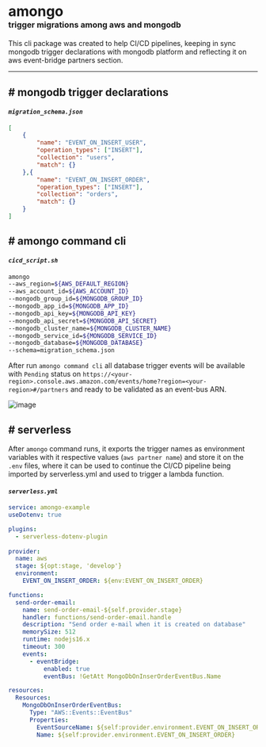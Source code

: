 # amongo <br/><small><small><small>trigger migrations among aws and mongodb</small></small></small>

This cli package was created to help CI/CD pipelines, keeping in sync mongodb trigger declarations with mongodb platform and reflecting it on aws event-bridge partners section.

---

## # mongodb trigger declarations

#### ___`migration_schema.json`___
```json
[
    {
        "name": "EVENT_ON_INSERT_USER",
        "operation_types": ["INSERT"],
        "collection": "users",
        "match": {}
    },{
        "name": "EVENT_ON_INSERT_ORDER",
        "operation_types": ["INSERT"],
        "collection": "orders",
        "match": {}
    }
]
```

## # amongo command cli
#### ___`cicd_script.sh`___
```sh
amongo 
--aws_region=${AWS_DEFAULT_REGION}
--aws_account_id=${AWS_ACCOUNT_ID}
--mongodb_group_id=${MONGODB_GROUP_ID}
--mongodb_app_id=${MONGODB_APP_ID}
--mongodb_api_key=${MONGODB_API_KEY}
--mongodb_api_secret=${MONGODB_API_SECRET}
--mongodb_cluster_name=${MONGODB_CLUSTER_NAME}
--mongodb_service_id=${MONGODB_SERVICE_ID}
--mongodb_database=${MONGODB_DATABASE}
--schema=migration_schema.json
```
After run `amongo command cli` all database trigger events will be available with `Pending` status on `https://<your-region>.console.aws.amazon.com/events/home?region=<your-region>#/partners` and ready to be validated as an event-bus ARN.

![image](https://www.mongodb.com/docs/atlas/app-services/images/eventbridge-partner-event-sources-table.png)

## # serverless

After `amongo` command runs, it exports the trigger names as environment variables with it respective values (`aws partner name`) and store it on the `.env` files, where it can be used to continue the CI/CD pipeline being imported by serverless.yml and used to trigger a lambda function.

#### ___`serverless.yml`___
```yml
service: amongo-example
useDotenv: true

plugins:
  - serverless-dotenv-plugin
  
provider:
  name: aws
  stage: ${opt:stage, 'develop'}
  environment:
    EVENT_ON_INSERT_ORDER: ${env:EVENT_ON_INSERT_ORDER}

functions:
  send-order-email:
    name: send-order-email-${self.provider.stage}
    handler: functions/send-order-email.handle
    description: "Send order e-mail when it is created on database"
    memorySize: 512
    runtime: nodejs16.x
    timeout: 300
    events:
      - eventBridge:
          enabled: true
          eventBus: !GetAtt MongoDbOnInserOrderEventBus.Name

resources:
  Resources:
    MongoDbOnInserOrderEventBus:
      Type: "AWS::Events::EventBus"
      Properties:
        EventSourceName: ${self:provider.environment.EVENT_ON_INSERT_ORDER}
        Name: ${self:provider.environment.EVENT_ON_INSERT_ORDER}
```